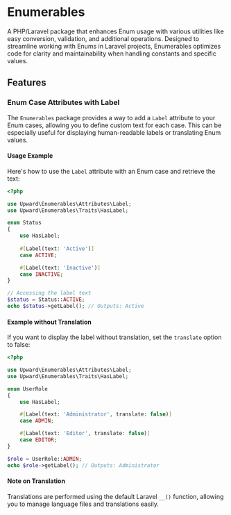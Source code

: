 # Enumerables

A PHP/Laravel package that enhances Enum usage with various utilities like easy conversion, validation, and additional operations. Designed to streamline working with Enums in Laravel projects, Enumerables optimizes code for clarity and maintainability when handling constants and specific values.

## Features

### Enum Case Attributes with Label

The `Enumerables` package provides a way to add a `Label` attribute to your Enum cases, allowing you to define custom text for each case. This can be especially useful for displaying human-readable labels or translating Enum values.

#### Usage Example

Here's how to use the `Label` attribute with an Enum case and retrieve the text:

```php
<?php

use Upward\Enumerables\Attributes\Label;
use Upward\Enumerables\Traits\HasLabel;

enum Status
{
    use HasLabel;
    
    #[Label(text: 'Active')]
    case ACTIVE;

    #[Label(text: 'Inactive')]
    case INACTIVE;
}

// Accessing the label text
$status = Status::ACTIVE;
echo $status->getLabel(); // Outputs: Active

```

#### Example without Translation
If you want to display the label without translation, set the `translate` option to false:

```php
<?php

use Upward\Enumerables\Attributes\Label;
use Upward\Enumerables\Traits\HasLabel;

enum UserRole
{
    use HasLabel;

    #[Label(text: 'Administrator', translate: false)]
    case ADMIN;

    #[Label(text: 'Editor', translate: false)]
    case EDITOR;
}

$role = UserRole::ADMIN;
echo $role->getLabel(); // Outputs: Administrator

```
#### Note on Translation
Translations are performed using the default Laravel `__()` function, allowing you to manage language files and translations easily.
